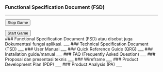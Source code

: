 ### Functional Specification Document (FSD)
___
<!DOCTYPE html>
<html lang="en">
  <head>
    <meta name="viewport" content="width=device-width, initial-scale=1.0" />
    <title>Memory Game</title>
    <!-- Google Fonts -->
    <link
      href="https://fonts.googleapis.com/css2?family=Poppins:wght@400;600&display=swap"
      rel="stylesheet"
    />
    <!-- Stylesheet -->
    <link rel="stylesheet" href="style-memory.css" />
  </head>
  <body>
    <div class="wrapper">
      <div class="stats-container">
        <div id="moves-count"></div>
        <div id="time"></div>
      </div>
      <div class="game-container"></div>
      <button id="stop" class="hide">Stop Game</button>
    </div>
    <div class="controls-container">
      <p id="result"></p>
      <button id="start">Start Game</button>
    </div>
    <!-- Script -->
    <script src="script-memory.js"></script>
  </body>
</html>
### Functional Specification Document (FSD) atau disebut juga Dokumentasi fungsi aplikasi.
___
### Technical Specification Document (TSD)
___
### User Manual
___
### Quick Reference Guide (QRG)
___
### Installation guide/manual
___
### FAQ (Frequently Asked Question)
___
### Proposal dan presentasi teknis
___
### Wireframe
___
### Product Development Plan (PDP)
___
### Product Analysis (PA)
___
